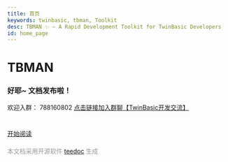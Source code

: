 ```yaml
---
title: 首页
keywords: twinbasic, tbman, Toolkit
desc: TBMAN ✨ – A Rapid Development Toolkit for TwinBasic Developers
id: home_page
---
```





<div style="margin-bottom: 40px">
    <h1><span>TBMAN </span></h1>
    <h3>好耶~ 文档发布啦！</h3>
    <div>
        欢迎入群： 788160802
        <a href="http://qm.qq.com/cgi-bin/qm/qr?_wv=1027&k=edaLl-56q2E9PBRuBEZEBwV-wvVaEmrz&authKey=0KAufrkYd6U5SsjCqj86o42U9ifEs%2FIYIU8042W4iI8l%2FvqqBdkU64VXyHLpwt4h&noverify=0&group_code=788160802" target="_blank">
        点击链接加入群聊【TwinBasic开发交流】
        </a>
    </div>    
</div>
<div id="big_btn_wrapper">
    <a class="btn" href="/tbman/">开始阅读</a>
</div>

<div style="margin-top: 20px; color: #999">
    本文档采用开源软件
    <a target="_blank" href="https://teedoc.github.io/">teedoc</a>
    生成
</div>